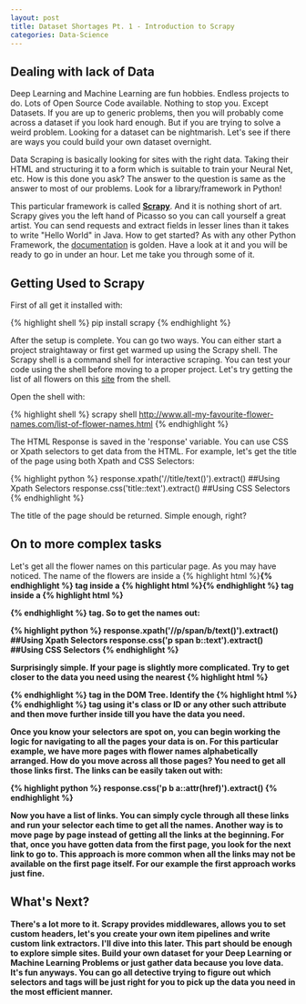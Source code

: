 ```yaml
---
layout: post
title: Dataset Shortages Pt. 1 - Introduction to Scrapy
categories: Data-Science
---
```


## Dealing with lack of Data

Deep Learning and Machine Learning are fun hobbies. Endless projects to do. Lots of Open Source Code available. Nothing to stop you. Except Datasets. If you are up to generic problems, then you will probably come across a dataset if you look hard enough. But if you are trying to solve a weird problem. Looking for a dataset can be nightmarish. Let's see if there are ways you could build your own dataset overnight.

Data Scraping is basically looking for sites with the right data. Taking their HTML and structuring it to a form which is suitable to train your Neural Net, etc. How is this done you ask? The answer to the question is same as the answer to most of our problems. Look for a library/framework in Python!

This particular framework is called [**Scrapy**](https://scrapy.org/). And it is nothing short of art. Scrapy gives you the left hand of Picasso so you can call yourself a great artist. You can send requests and extract fields in lesser lines than it takes to write "Hello World" in Java. How to get started? As with any other Python Framework, the [documentation](https://docs.scrapy.org/en/latest/) is golden. Have a look at it and you will be ready to go in under an hour. Let me take you through some of it. 


## Getting Used to Scrapy

First of all get it installed with:


{% highlight shell %}
pip install scrapy
{% endhighlight %}

After the setup is complete. You can go two ways. You can either start a project straightaway or first get warmed up using the Scrapy shell. The Scrapy shell is a command shell for interactive scraping. You can test your code using the shell before moving to a proper project. Let's try getting the list of all flowers on this [site](http://www.all-my-favourite-flower-names.com/) from the shell.

Open the shell with:

{% highlight shell %}
scrapy shell http://www.all-my-favourite-flower-names.com/list-of-flower-names.html
{% endhighlight %}

The HTML Response is saved in the 'response' variable. You can use CSS or Xpath selectors to get data from the HTML. For example, let's get the title of the page using both Xpath and CSS Selectors:

{% highlight python %}
response.xpath('//title/text()').extract()  ##Using Xpath Selectors
response.css('title::text').extract()  ##Using CSS Selectors
{% endhighlight %}

The title of the page should be returned. Simple enough, right? 


## On to more complex tasks

Let's get all the flower names on this particular page. As you may have noticed. The name of the flowers are inside a {% highlight html %}<b>{% endhighlight %} tag inside a {% highlight html %}<span>{% endhighlight %} tag inside a {% highlight html %}<p>{% endhighlight %} tag. So to get the names out:

{% highlight python %}
response.xpath('//p/span/b/text()').extract()  ##Using Xpath Selectors
response.css('p span b::text').extract()  ##Using CSS Selectors
{% endhighlight %}

Surprisingly simple. If your page is slightly more complicated. Try to get closer to the data you need using the nearest {% highlight html %}<div>{% endhighlight %} tag in the DOM Tree. Identify the {% highlight html %}<div>{% endhighlight %} tag using it's class or ID or any other such attribute and then move further inside till you have the data you need.

Once you know your selectors are spot on, you can begin working the logic for navigating to all the pages your data is on. For this particular example, we have more pages with flower names alphabetically arranged. How do you move across all those pages? You need to get all those links first. The links can be easily taken out with:

{% highlight python %}
response.css('p b a::attr(href)').extract()
{% endhighlight %}


Now you have a list of links. You can simply cycle through all these links and run your selector each time to get all the names. Another way is to move page by page instead of getting all the links at the beginning. For that, once you have gotten data from the first page, you look for the next link to go to. This approach is more common when all the links may not be available on the first page itself. For our example the first approach works just fine.

## What's Next?

There's a lot more to it. **Scrapy** provides middlewares, allows you to set custom headers, let's you create your own item pipelines and write custom link extractors. I'll dive into this later. This part should be enough to explore simple sites. Build your own dataset for your Deep Learning or Machine Learning Problems or just gather data because you love data. It's fun anyways. You can go all detective trying to figure out which selectors and tags will be just right for you to pick up the data you need in the most efficient manner.
